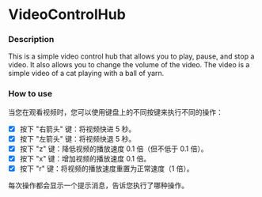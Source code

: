 # VideoControlHub

### Description

This is a simple video control hub that allows you to play, pause, and stop a video. It also allows you to change the volume of the video. The video is a simple video of a cat playing with a ball of yarn.

### How to use

当您在观看视频时，您可以使用键盘上的不同按键来执行不同的操作：

- [x] 按下 "右箭头" 键：将视频快进 5 秒。
- [x] 按下 "左箭头" 键：将视频快退 5 秒。
- [x] 按下 "z" 键：降低视频的播放速度 0.1 倍（但不低于 0.1 倍）。
- [x] 按下 "x" 键：增加视频的播放速度 0.1 倍。
- [x] 按下 "r" 键：将视频的播放速度重置为正常速度（1 倍）。

每次操作都会显示一个提示消息，告诉您执行了哪种操作。


